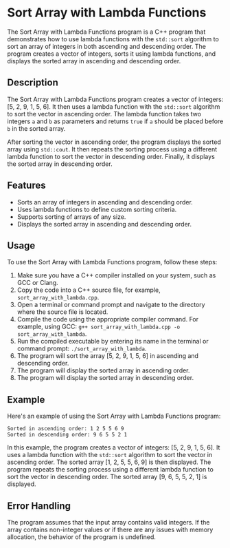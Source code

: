 # Sort Array with Lambda Functions

The Sort Array with Lambda Functions program is a C++ program that demonstrates how to use lambda functions with the `std::sort` algorithm to sort an array of integers in both ascending and descending order. The program creates a vector of integers, sorts it using lambda functions, and displays the sorted array in ascending and descending order.

## Description

The Sort Array with Lambda Functions program creates a vector of integers: [5, 2, 9, 1, 5, 6]. It then uses a lambda function with the `std::sort` algorithm to sort the vector in ascending order. The lambda function takes two integers `a` and `b` as parameters and returns `true` if `a` should be placed before `b` in the sorted array.

After sorting the vector in ascending order, the program displays the sorted array using `std::cout`. It then repeats the sorting process using a different lambda function to sort the vector in descending order. Finally, it displays the sorted array in descending order.

## Features

- Sorts an array of integers in ascending and descending order.
- Uses lambda functions to define custom sorting criteria.
- Supports sorting of arrays of any size.
- Displays the sorted array in ascending and descending order.

## Usage

To use the Sort Array with Lambda Functions program, follow these steps:

1. Make sure you have a C++ compiler installed on your system, such as GCC or Clang.
2. Copy the code into a C++ source file, for example, `sort_array_with_lambda.cpp`.
3. Open a terminal or command prompt and navigate to the directory where the source file is located.
4. Compile the code using the appropriate compiler command. For example, using GCC: `g++ sort_array_with_lambda.cpp -o sort_array_with_lambda`.
5. Run the compiled executable by entering its name in the terminal or command prompt: `./sort_array_with_lambda`.
6. The program will sort the array [5, 2, 9, 1, 5, 6] in ascending and descending order.
7. The program will display the sorted array in ascending order.
8. The program will display the sorted array in descending order.

## Example

Here's an example of using the Sort Array with Lambda Functions program:

```
Sorted in ascending order: 1 2 5 5 6 9
Sorted in descending order: 9 6 5 5 2 1
```

In this example, the program creates a vector of integers: [5, 2, 9, 1, 5, 6]. It uses a lambda function with the `std::sort` algorithm to sort the vector in ascending order. The sorted array [1, 2, 5, 5, 6, 9] is then displayed. The program repeats the sorting process using a different lambda function to sort the vector in descending order. The sorted array [9, 6, 5, 5, 2, 1] is displayed.

## Error Handling

The program assumes that the input array contains valid integers. If the array contains non-integer values or if there are any issues with memory allocation, the behavior of the program is undefined.